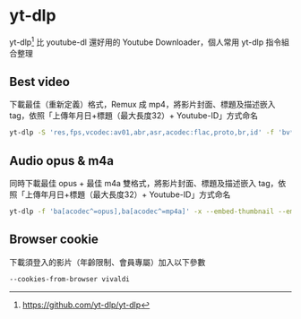 # yt-dlp

yt-dlp[^1] 比 youtube-dl 還好用的 Youtube Downloader，個人常用 yt-dlp 指令組合整理


## Best video

下載最佳（重新定義）格式，Remux 成 mp4，將影片封面、標題及描述嵌入 tag，依照「上傳年月日+標題（最大長度32）+ Youtube-ID」方式命名

```bash
yt-dlp -S 'res,fps,vcodec:av01,abr,asr,acodec:flac,proto,br,id' -f 'bv*+ba/b' --remux-video 'mp4' --embed-thumbnail --embed-metadata -o '[%(upload_date)s] %(title).32s [%(id)s].%(ext)s' $URL
```


## Audio opus & m4a

同時下載最佳 opus + 最佳 m4a 雙格式，將影片封面、標題及描述嵌入 tag，依照「上傳年月日+標題（最大長度32）+ Youtube-ID」方式命名

```bash
yt-dlp -f 'ba[acodec^=opus],ba[acodec^=mp4a]' -x --embed-thumbnail --embed-metadata -o '[%(upload_date)s] %(title).32s [%(id)s].%(ext)s' $URL
```


## Browser cookie

下載須登入的影片（年齡限制、會員專屬）加入以下參數

```bash
--cookies-from-browser vivaldi
```

[^1]: https://github.com/yt-dlp/yt-dlp
